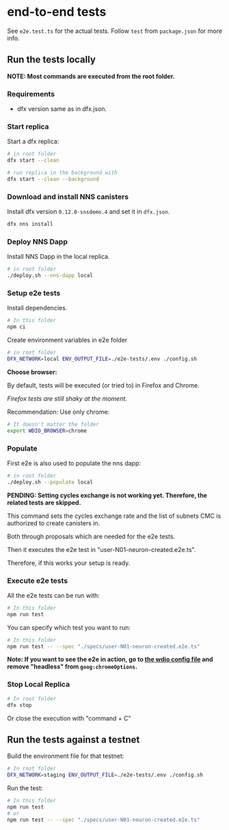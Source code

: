 # end-to-end tests

See `e2e.test.ts` for the actual tests. Follow `test` from `package.json` for
more info.

## Run the tests locally

**NOTE: Most commands are executed from the root folder.**

### Requirements

* dfx version same as in dfx.json.

### Start replica

Start a dfx replica:

```bash
# in root folder
dfx start --clean

# run replica in the background with
dfx start --clean --background
```

### Download and install NNS canisters

Install dfx version `0.12.0-snsdemo.4` and set it in `dfx.json`.

```bash
dfx nns install
```

### Deploy NNS Dapp

Install NNS Dapp in the local replica.

```bash
# in root folder
./deploy.sh --nns-dapp local
```

### Setup e2e tests

Install dependencies.

```bash
# In this folder
npm ci
```

Create environment variables in e2e folder

```bash
# in root folder
DFX_NETWORK=local ENV_OUTPUT_FILE=./e2e-tests/.env ./config.sh
```

**Choose browser:**

By default, tests will be executed (or tried to) in Firefox and Chrome.

_Firefox tests are still shaky at the moment._

Recommendation: Use only chrome:

```bash
# It doesn't matter the folder
export WDIO_BROWSER=chrome
```

### Populate

First e2e is also used to populate the nns dapp:

```bash
# in root folder
./deploy.sh --populate local
```

**PENDING: Setting cycles exchange is not working yet. Therefore, the related tests are skipped.**

This command sets the cycles exchange rate and the list of subnets CMC is authorized to create canisters in.

Both through proposals which are needed for the e2e tests.

Then it executes the e2e test in "user-N01-neuron-created.e2e.ts".

Therefore, if this works your setup is ready.

### Execute e2e tests

All the e2e tests can be run with:

```bash
# In this folder
npm run test
```

You can specify which test you want to run:

```bash
# In this folder
npm run test -- --spec "./specs/user-N01-neuron-created.e2e.ts"
```

**Note: If you want to see the e2e in action, go to [the wdio config file](./wdio.conf.ts) and remove "headless" from `goog:chromeOptions`.**

### Stop Local Replica

```bash
# In root folder
dfx stop
```

Or close the execution with "command + C"

## Run the tests against a testnet

Build the environment file for that testnet:

```bash
# In root folder
DFX_NETWORK=staging ENV_OUTPUT_FILE=./e2e-tests/.env ./config.sh
```

Run the test:

```bash
# In this folder
npm run test
# or
npm run test -- --spec "./specs/user-N01-neuron-created.e2e.ts"
```
